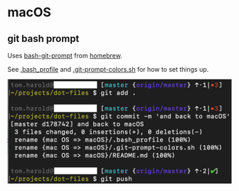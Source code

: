 # macOS

## git bash prompt

Uses [bash-git-prompt](https://github.com/magicmonty/bash-git-prompt) from [homebrew](https://brew.sh/).

See [.bash_profile](.bash_profile) and [.git-prompt-colors.sh](.git-prompt-colors.sh) for how to set things up.

![alt text](macOS-git-prompt-example.png "Example")

